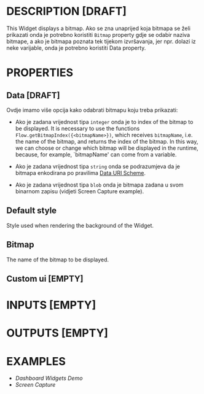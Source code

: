 # DESCRIPTION [DRAFT]

This Widget displays a bitmap. Ako se zna unaprijed koja bitmapa se želi prikazati onda je potrebno koristiti `Bitmap` property gdje se odabir naziva bitmape, a ako je bitmapa poznata tek tijekom izvršavanja, jer npr. dolazi iz neke varijable, onda je potrebno koristiti Data property.

# PROPERTIES

## Data [DRAFT]

Ovdje imamo više opcija kako odabrati bitmapu koju treba prikazati:

-   Ako je zadana vrijednost tipa `integer` onda je to index of the bitmap to be displayed. It is necessary to use the functions `Flow.getBitmapIndex({<bitmapName>})`, which receives `bitmapName`, i.e. the name of the bitmap, and returns the index of the bitmap. In this way, we can choose or change which bitmap will be displayed in the runtime, because, for example, `bitmapName' can come from a variable.

-   Ako je zadana vrijednost tipa `string` onda se podrazumjeva da je bitmapa enkodirana po pravilima [Data URI Scheme](https://en.wikipedia.org/wiki/Data_URI_scheme).

-   Ako je zadana vrijednost tipa `blob` onda je bitmapa zadana u svom binarnom zapisu (vidjeti Screen Capture example).

## Default style

Style used when rendering the background of the Widget.

## Bitmap

The name of the bitmap to be displayed.

## Custom ui [EMPTY]


# INPUTS [EMPTY]

# OUTPUTS [EMPTY]

# EXAMPLES

-   _Dashboard Widgets Demo_
-   _Screen Capture_
